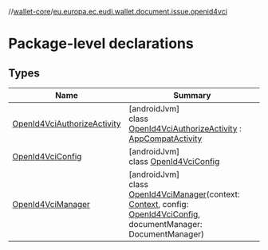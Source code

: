 //[wallet-core](../../index.md)/[eu.europa.ec.eudi.wallet.document.issue.openid4vci](index.md)

# Package-level declarations

## Types

| Name                                                                     | Summary                                                                                                                                                                                                                                                                 |
|--------------------------------------------------------------------------|-------------------------------------------------------------------------------------------------------------------------------------------------------------------------------------------------------------------------------------------------------------------------|
| [OpenId4VciAuthorizeActivity](-open-id4-vci-authorize-activity/index.md) | [androidJvm]<br>class [OpenId4VciAuthorizeActivity](-open-id4-vci-authorize-activity/index.md) : [AppCompatActivity](https://developer.android.com/reference/kotlin/androidx/appcompat/app/AppCompatActivity.html)                                                      |
| [OpenId4VciConfig](-open-id4-vci-config/index.md)                        | [androidJvm]<br>class [OpenId4VciConfig](-open-id4-vci-config/index.md)                                                                                                                                                                                                 |
| [OpenId4VciManager](-open-id4-vci-manager/index.md)                      | [androidJvm]<br>class [OpenId4VciManager](-open-id4-vci-manager/index.md)(context: [Context](https://developer.android.com/reference/kotlin/android/content/Context.html), config: [OpenId4VciConfig](-open-id4-vci-config/index.md), documentManager: DocumentManager) |

